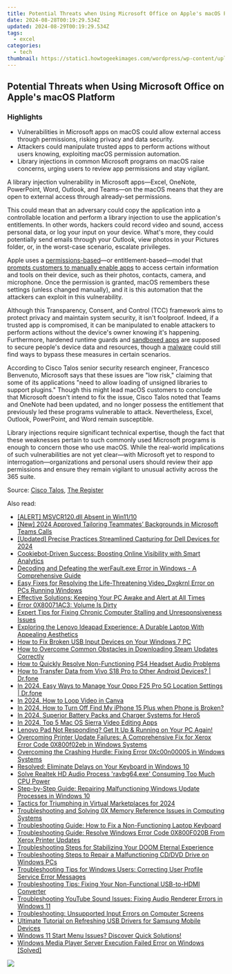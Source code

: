 ```yaml
---
title: Potential Threats when Using Microsoft Office on Apple's macOS Platform
date: 2024-08-28T00:19:29.534Z
updated: 2024-08-29T00:19:29.534Z
tags:
  - excel
categories:
  - tech
thumbnail: https://static1.howtogeekimages.com/wordpress/wp-content/uploads/2024/05/floating-office-app-icons-in-3d-illustration.jpg
---
```


## Potential Threats when Using Microsoft Office on Apple's macOS Platform

### Highlights

* Vulnerabilities in Microsoft apps on macOS could allow external access through permissions, risking privacy and data security.
* Attackers could manipulate trusted apps to perform actions without users knowing, exploiting macOS permission automation.
* Library injections in common Microsoft programs on macOS raise concerns, urging users to review app permissions and stay vigilant.

 A library injection vulnerability in Microsoft apps—Excel, OneNote, PowerPoint, Word, Outlook, and Teams—on the macOS means that they are open to external access through already-set permissions.

 This could mean that an adversary could copy the application into a controllable location and perform a library injection to use the application's entitlements. In other words, hackers could record video and sound, access personal data, or log your input on your device. What's more, they could potentially send emails through your Outlook, view photos in your Pictures folder, or, in the worst-case scenario, escalate privileges.

 Apple uses a [permissions-based](https://phone-solutions.techidaily.com/in-2024-prevent-cross-site-tracking-on-oneplus-open-and-browser-drfone-by-drfone-virtual-android/)—or entitlement-based—model that [prompts customers to manually enable apps](https://techno-recovery.techidaily.com/13-best-free-hard-drive-testing-tools-july-2024/) to access certain information and tools on their device, such as their photos, contacts, camera, and microphone. Once the permission is granted, macOS remembers these settings (unless changed manually), and it is this automation that the attackers can exploit in this vulnerability.

 Although this Transparency, Consent, and Control (TCC) framework aims to protect privacy and maintain system security, it isn't foolproof. Indeed, if a trusted app is compromised, it can be manipulated to enable attackers to perform actions without the device's owner knowing it's happening. Furthermore, hardened runtime guards and [sandboxed apps](https://driver-download.techidaily.com/download-and-update-radeon-hd-7850-drivers-for-optimal-performance-in-windows-10/) are supposed to secure people's device data and resources, though a [malware](https://apple-account.techidaily.com/in-2024-can-i-remove-the-apple-watch-activation-lock-by-iphone-11-pro-max-without-the-previous-owner-by-drfone-ios/) could still find ways to bypass these measures in certain scenarios.

 According to Cisco Talos senior security research engineer, Francesco Benvenuto, Microsoft says that these issues are "low risk," claiming that some of its applications "need to allow loading of unsigned libraries to support plugins." Though this might lead macOS customers to conclude that Microsoft doesn't intend to fix the issue, Cisco Talos noted that Teams and OneNote had been updated, and no longer possess the entitlement that previously led these programs vulnerable to attack. Nevertheless, Excel, Outlook, PowerPoint, and Word remain susceptible.

 Library injections require significant technical expertise, though the fact that these weaknesses pertain to such commonly used Microsoft programs is enough to concern those who use macOS. While the real-world implications of such vulnerabilities are not yet clear—with Microsoft yet to respond to interrogation—organizations and personal users should review their app permissions and ensure they remain vigilant to unusual activity across the 365 suite.

 Source: [Cisco Talos](https://blog.talosintelligence.com/how-multiple-vulnerabilities-in-microsoft-apps-for-macos-pave-the-way-to-stealing-permissions/), [The Register](https://www.theregister.com/2024/08/19/cisco%5Ftalos%5Fmicrosoft%5Fmacos/)

<ins class="adsbygoogle"
     style="display:block"
     data-ad-format="autorelaxed"
     data-ad-client="ca-pub-7571918770474297"
     data-ad-slot="1223367746"></ins>



<ins class="adsbygoogle"
     style="display:block"
     data-ad-client="ca-pub-7571918770474297"
     data-ad-slot="8358498916"
     data-ad-format="auto"
     data-full-width-responsive="true"></ins>

<span class="atpl-alsoreadstyle">Also read:</span>
<div><ul>
<li><a href="https://win-howtos.techidaily.com/alert-msvcr120dll-absent-in-win1110/"><u>[ALERT] MSVCR120.dll Absent in Win11/10</u></a></li>
<li><a href="https://video-screen-grab.techidaily.com/new-2024-approved-tailoring-teammates-backgrounds-in-microsoft-teams-calls/"><u>[New] 2024 Approved  Tailoring Teammates’ Backgrounds in Microsoft Teams Calls</u></a></li>
<li><a href="https://on-screen-recording.techidaily.com/updated-precise-practices-streamlined-capturing-for-dell-devices-for-2024/"><u>[Updated] Precise Practices  Streamlined Capturing for Dell Devices for 2024</u></a></li>
<li><a href="https://some-techniques.techidaily.com/cookiebot-driven-success-boosting-online-visibility-with-smart-analytics/"><u>Cookiebot-Driven Success: Boosting Online Visibility with Smart Analytics</u></a></li>
<li><a href="https://win-howtos.techidaily.com/decoding-and-defeating-the-werfaultexe-error-in-windows-a-comprehensive-guide/"><u>Decoding and Defeating the werFault.exe Error in Windows - A Comprehensive Guide</u></a></li>
<li><a href="https://win-howtos.techidaily.com/easy-fixes-for-resolving-the-life-threatening-videodxgkrnl-error-on-pcs-running-windows/"><u>Easy Fixes for Resolving the Life-Threatening Video_Dxgkrnl Error on PCs Running Windows</u></a></li>
<li><a href="https://win-howtos.techidaily.com/effective-solutions-keeping-your-pc-awake-and-alert-at-all-times/"><u>Effective Solutions: Keeping Your PC Awake and Alert at All Times</u></a></li>
<li><a href="https://win-howtos.techidaily.com/error-0x80071ac3-volume-is-dirty/"><u>Error 0X80071AC3: Volume Is Dirty</u></a></li>
<li><a href="https://win-howtos.techidaily.com/expert-tips-for-fixing-chronic-computer-stalling-and-unresponsiveness-issues/"><u>Expert Tips for Fixing Chronic Computer Stalling and Unresponsiveness Issues</u></a></li>
<li><a href="https://buynow-tips.techidaily.com/exploring-the-lenovo-ideapad-experience-a-durable-laptop-with-appealing-aesthetics/"><u>Exploring the Lenovo Ideapad Experience: A Durable Laptop With Appealing Aesthetics</u></a></li>
<li><a href="https://win-howtos.techidaily.com/how-to-fix-broken-usb-input-devices-on-your-windows-7-pc/"><u>How to Fix Broken USB Input Devices on Your Windows 7 PC</u></a></li>
<li><a href="https://win-howtos.techidaily.com/how-to-overcome-common-obstacles-in-downloading-steam-updates-correctly/"><u>How to Overcome Common Obstacles in Downloading Steam Updates Correctly</u></a></li>
<li><a href="https://win-howtos.techidaily.com/how-to-quickly-resolve-non-functioning-ps4-headset-audio-problems/"><u>How to Quickly Resolve Non-Functioning PS4 Headset Audio Problems</u></a></li>
<li><a href="https://android-transfer.techidaily.com/how-to-transfer-data-from-vivo-s18-pro-to-other-android-devices-drfone-by-drfone-transfer-from-android-transfer-from-android/"><u>How to Transfer Data from Vivo S18 Pro to Other Android Devices? | Dr.fone</u></a></li>
<li><a href="https://android-location.techidaily.com/in-2024-easy-ways-to-manage-your-oppo-f25-pro-5g-location-settings-drfone-by-drfone-virtual/"><u>In 2024, Easy Ways to Manage Your Oppo F25 Pro 5G Location Settings | Dr.fone</u></a></li>
<li><a href="https://ai-editing-video.techidaily.com/in-2024-how-to-loop-video-in-canva/"><u>In 2024, How to Loop Video in Canva</u></a></li>
<li><a href="https://ios-unlock.techidaily.com/in-2024-how-to-turn-off-find-my-iphone-15-plus-when-phone-is-broken-by-drfone-ios/"><u>In 2024, How to Turn Off Find My iPhone 15 Plus when Phone is Broken?</u></a></li>
<li><a href="https://some-skills.techidaily.com/in-2024-superior-battery-packs-and-charger-systems-for-hero5/"><u>In 2024, Superior Battery Packs and Charger Systems for Hero5</u></a></li>
<li><a href="https://some-approaches.techidaily.com/in-2024-top-5-mac-os-sierra-video-editing-apps/"><u>In 2024, Top 5 Mac OS Sierra Video Editing Apps</u></a></li>
<li><a href="https://win-howtos.techidaily.com/lenovo-pad-not-responding-get-it-up-and-running-on-your-pc-again/"><u>Lenovo Pad Not Responding? Get It Up & Running on Your PC Again!</u></a></li>
<li><a href="https://win-howtos.techidaily.com/overcoming-printer-update-failures-a-comprehensive-fix-for-xerox-error-code-0x800f02eb-in-windows-systems/"><u>Overcoming Printer Update Failures: A Comprehensive Fix for Xerox Error Code 0X800f02eb in Windows Systems</u></a></li>
<li><a href="https://win-howtos.techidaily.com/overcoming-the-crashing-hurdle-fixing-error-0xc00n00005-in-windows-systems/"><u>Overcoming the Crashing Hurdle: Fixing Error 0Xc00n00005 in Windows Systems</u></a></li>
<li><a href="https://win-howtos.techidaily.com/resolved-eliminate-delays-on-your-keyboard-in-windows-10/"><u>Resolved: Eliminate Delays on Your Keyboard in Windows 10</u></a></li>
<li><a href="https://win-howtos.techidaily.com/solve-realtek-hd-audio-process-ravbg64exe-consuming-too-much-cpu-power/"><u>Solve Realtek HD Audio Process 'ravbg64.exe' Consuming Too Much CPU Power</u></a></li>
<li><a href="https://win-howtos.techidaily.com/step-by-step-guide-repairing-malfunctioning-windows-update-processes-in-windows-10/"><u>Step-by-Step Guide: Repairing Malfunctioning Windows Update Processes in Windows 10</u></a></li>
<li><a href="https://some-guidance.techidaily.com/tactics-for-triumphing-in-virtual-marketplaces-for-2024/"><u>Tactics for Triumphing in Virtual Marketplaces for 2024</u></a></li>
<li><a href="https://win-howtos.techidaily.com/troubleshooting-and-solving-0x-memory-reference-issues-in-computing-systems/"><u>Troubleshooting and Solving 0X Memory Reference Issues in Computing Systems</u></a></li>
<li><a href="https://win-howtos.techidaily.com/troubleshooting-guide-how-to-fix-a-non-functioning-laptop-keyboard/"><u>Troubleshooting Guide: How to Fix a Non-Functioning Laptop Keyboard</u></a></li>
<li><a href="https://win-howtos.techidaily.com/troubleshooting-guide-resolve-windows-error-code-0x800f020b-from-xerox-printer-updates/"><u>Troubleshooting Guide: Resolve Windows Error Code 0X800F020B From Xerox Printer Updates</u></a></li>
<li><a href="https://win-blog.techidaily.com/troubleshooting-steps-for-stabilizing-your-doom-eternal-experience/"><u>Troubleshooting Steps for Stabilizing Your DOOM Eternal Experience</u></a></li>
<li><a href="https://win-howtos.techidaily.com/troubleshooting-steps-to-repair-a-malfunctioning-cddvd-drive-on-windows-pcs/"><u>Troubleshooting Steps to Repair a Malfunctioning CD/DVD Drive on Windows PCs</u></a></li>
<li><a href="https://win-howtos.techidaily.com/troubleshooting-tips-for-windows-users-correcting-user-profile-service-error-messages/"><u>Troubleshooting Tips for Windows Users: Correcting User Profile Service Error Messages</u></a></li>
<li><a href="https://win-howtos.techidaily.com/troubleshooting-tips-fixing-your-non-functional-usb-to-hdmi-converter/"><u>Troubleshooting Tips: Fixing Your Non-Functional USB-to-HDMI Converter</u></a></li>
<li><a href="https://win-howtos.techidaily.com/troubleshooting-youtube-sound-issues-fixing-audio-renderer-errors-in-windows-11/"><u>Troubleshooting YouTube Sound Issues: Fixing Audio Renderer Errors in Windows 11</u></a></li>
<li><a href="https://win-howtos.techidaily.com/troubleshooting-unsupported-input-errors-on-computer-screens/"><u>Troubleshooting: Unsupported Input Errors on Computer Screens</u></a></li>
<li><a href="https://win-dash.techidaily.com/ultimate-tutorial-on-refreshing-usb-drivers-for-samsung-mobile-devices/"><u>Ultimate Tutorial on Refreshing USB Drivers for Samsung Mobile Devices</u></a></li>
<li><a href="https://win-howtos.techidaily.com/windows-11-start-menu-issues-discover-quick-solutions/"><u>Windows 11 Start Menu Issues? Discover Quick Solutions!</u></a></li>
<li><a href="https://win-howtos.techidaily.com/windows-media-player-server-execution-failed-error-on-windows-solved/"><u>Windows Media Player Server Execution Failed Error on Windows [Solved]</u></a></li>
</ul></div>

<!-- affiliate ads begin -->
<a href="https://shop.mondly.com/affiliate.php?ACCOUNT=ATISTUDI&AFFILIATE=108875&PATH=https%3A%2F%2Fwww.mondly.com%3FAFFILIATE%3D108875%26RESOURCE%3D%2BGeneral%2B970x90%2B"><img src="https://secure.avangate.com/images/merchant/69c418c33ec2e1a4267fa9bb77fa1428/general-970x90.gif" border="0"></a>
<!-- affiliate ads end -->